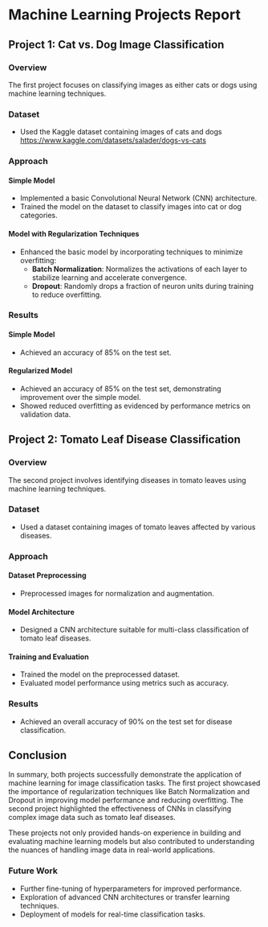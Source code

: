 # Machine Learning Projects Report

## Project 1: Cat vs. Dog Image Classification

### Overview
The first project focuses on classifying images as either cats or dogs using machine learning techniques.

### Dataset
- Used the Kaggle dataset containing images of cats and dogs [https://www.kaggle.com/datasets/salader/dogs-vs-cats
](url)
### Approach

#### Simple Model
- Implemented a basic Convolutional Neural Network (CNN) architecture.
- Trained the model on the dataset to classify images into cat or dog categories.

#### Model with Regularization Techniques
- Enhanced the basic model by incorporating techniques to minimize overfitting:
  - **Batch Normalization**: Normalizes the activations of each layer to stabilize learning and accelerate convergence.
  - **Dropout**: Randomly drops a fraction of neuron units during training to reduce overfitting.

### Results

#### Simple Model
- Achieved an accuracy of 85% on the test set.

#### Regularized Model
- Achieved an accuracy of 85% on the test set, demonstrating improvement over the simple model.
- Showed reduced overfitting as evidenced by performance metrics on validation data.

## Project 2: Tomato Leaf Disease Classification

### Overview
The second project involves identifying diseases in tomato leaves using machine learning techniques.

### Dataset
- Used a dataset containing images of tomato leaves affected by various diseases.

### Approach

#### Dataset Preprocessing
- Preprocessed images for normalization and augmentation.

#### Model Architecture
- Designed a CNN architecture suitable for multi-class classification of tomato leaf diseases.

#### Training and Evaluation
- Trained the model on the preprocessed dataset.
- Evaluated model performance using metrics such as accuracy.

### Results

- Achieved an overall accuracy of 90% on the test set for disease classification.


## Conclusion

In summary, both projects successfully demonstrate the application of machine learning for image classification tasks. The first project showcased the importance of regularization techniques like Batch Normalization and Dropout in improving model performance and reducing overfitting. The second project highlighted the effectiveness of CNNs in classifying complex image data such as tomato leaf diseases.

These projects not only provided hands-on experience in building and evaluating machine learning models but also contributed to understanding the nuances of handling image data in real-world applications.

### Future Work

- Further fine-tuning of hyperparameters for improved performance.
- Exploration of advanced CNN architectures or transfer learning techniques.
- Deployment of models for real-time classification tasks.
